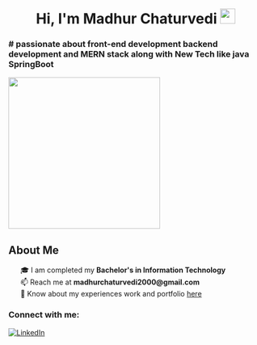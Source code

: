 

<h1 align="center">Hi, I'm Madhur Chaturvedi <img src="https://github.com/TheDudeThatCode/TheDudeThatCode/blob/master/Assets/Hi.gif" width="30px" height = "30px">
<h3 align="left"> # passionate about front-end development backend development and MERN stack along with New Tech like java SpringBoot </h3>

</h1>
<div style="display: flex; flex-direction: row;">
    <div  style=" display: flex;
  flex-direction: row-reverse;">
        <img  src="https://github.com/Anmol-Baranwal/Cool-GIFs-For-GitHub/assets/74038190/80728820-e06b-4f96-9c9e-9df46f0cc0a5" width="300">
    </div>
<!--     <img  src="https://media0.giphy.com/media/v1.Y2lkPTc5MGI3NjExZHRib3AwZXJiZmw3ZjVqOTBzZHVwYTk5ZzY1bTd6OXMxNGt2OGcxdyZlcD12MV9pbnRlcm5hbF9naWZfYnlfaWQmY3Q9Zw/bGgsc5mWoryfgKBx1u/giphy.webp" width="300">
    <img  src="https://media4.giphy.com/media/v1.Y2lkPTc5MGI3NjExcHpsYnNrZWNmeTl5N2ZvdGxzY29xM2dqeHVtYTE3bW15dzg0dmpkZiZlcD12MV9pbnRlcm5hbF9naWZfYnlfaWQmY3Q9Zw/2IudUHdI075HL02Pkk/giphy.webp" width="300"> -->
</div>
<h2>About Me</h2>

<ul type="none">
    <li>🎓 I am completed my <strong>Bachelor's in Information Technology</strong></li>
    <li>📫 Reach me  at <strong>madhurchaturvedi2000@gmail.com</strong></li>
    <li>📄 Know about my experiences work and portfolio <a  target="_blank" href="https://madhur-chaturvedi.vercel.app/">here</a></li>
</ul>

<h3 align="left">Connect with me:</h3>

[![LinkedIn](https://img.shields.io/badge/LinkedIn-%230077B5.svg?logo=linkedin&logoColor=white)](https://www.linkedin.com/in/madhur-chaturvedi-183a16196/) 



